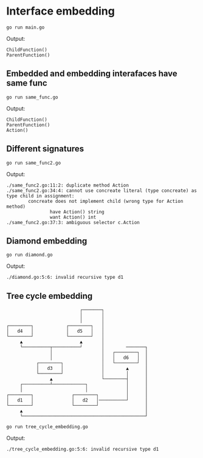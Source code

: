 # Interface embedding

```
go run main.go
```

Output:

```
ChildFunction()
ParentFunction()
```


## Embedded and embedding interafaces have same func

```
go run same_func.go
```

Output: 

```
ChildFunction()
ParentFunction()
Action()
```

## Different signatures

```
go run same_func2.go
```

Output:

```
./same_func2.go:11:2: duplicate method Action
./same_func2.go:34:4: cannot use concreate literal (type concreate) as type child in assignment:
        concreate does not implement child (wrong type for Action method)
                have Action() string
                want Action() int
./same_func2.go:37:3: ambiguous selector c.Action
```

## Diamond embedding

```
go run diamond.go
```

Output:

```
./diamond.go:5:6: invalid recursive type d1
```

## Tree cycle embedding

```
                           ┌───────┐
                           │       │
                           │       │
┌────────┐            ┌────────┐   │
│   d4   │            │   d5   │   │
└────────┘            └────────┘   │
     ▲                     ▲       │
     └──────────┬──────────┘       │        ───────┐
                │                  │   ┌────────┐  │
                │                  │   │   d6   │  │
           ┌────────┐              │   └────────┘  │
           │   d3   │              │        ▲      │
           └────────┘              │        │      │
                ▲                  └────────┤      │
     ┌──────────┴────────────┐              │      │
     │                       │              │      │
┌────────┐              ┌────────┐          │      │
│   d1   │              │   d2   │──────────┘      │
└────────┘              └────────┘                 │
     ▲                                             │
     └─────────────────────────────────────────────┘
```

```
go run tree_cycle_embedding.go
```

Output:

```
./tree_cycle_embedding.go:5:6: invalid recursive type d1
```
